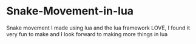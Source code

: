 # Snake-Movement-in-lua
Snake movement I made using lua and the lua framework LOVE, I found it very fun to make and I look forward to making more things in lua
